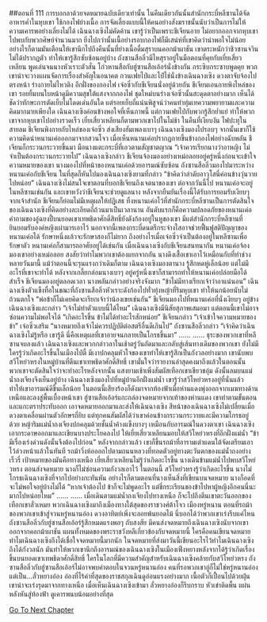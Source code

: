 ##ตอนที่ 111 การบอกลาด้วยจดหมายฉบับเดียวเท่านั้น
ในคืนเดียวกันนั้นสำนักกระบี่หลีซานได้จัดอาหารค่ำในหุบเขา ใช้กองไฟย่างเนื้อ
การจัดเลี้ยงแบบนี้ให้คนอย่างสังฆราชนั้นนับว่าเป็นการไม่ให้ความเคารพอย่างเลี่ยงไม่ได้
เฉินฉางเซิงไม่คัดค้าน เขารู้ว่าเป็นเพราะชีเจียนอาย ไม่อยากออกจากหุบเขาไปพบกับพวกศิษย์จำนวนมาก
ยิ่งไปกว่านั้นเนื้อย่างรอบกองไฟก็มีเสน่ห์ที่เขาคิดว่าน่าพอใจไม่น้อย อย่างไรก็ตามมันเตือนให้เขานึกไปถึงคืนนั้นที่ย่างเนื้อดื่มสุราบนคอกม้าผาชัน เขาตระหนักว่าชิวซานจวินไม่ได้ปรากฏตัว ทำให้เขารู้สึกซับซ้อนอยู่บ้าง
ถังซานสือลิ่วมีไหสุราอยู่ในมือตอนที่คุยกับเยี่ยเสี่ยวเหลียน พูดเล่นจนนางหัวเราะตัวสั่น
โก่วหานสือกับฮู่ซานสือเอ้อร์นั่งข้างกัน กระซิบกระซาบพูดคุย พวกเขาน่าจะวางแผนจัดการเรื่องสำคัญในอนาคต
กวนเฟยไป๋และไป๋ไช่นั่งข้างเฉินฉางเซิง ดวงตาจับจ้องไปตรงหน้า ร่างกายไม่ไหวติง
อีกฝั่งของกองไฟ เจ๋อซิ่วกับชีเจียนนั่งอยู่ด้วยกัน
ชีเจียนเอนกายพิงไหล่ของเขา รอยยิ้มบนใบหน้าดูมีความสุขใต้แสงจากกองไฟ
ชุดใหม่บนร่างเจ๋อซิ่วนั้นสะดุดตาอย่างมาก เห็นได้ชัดว่าทักษะการตัดเย็บไม่โดดเด่นอันใด แต่รอยเย็บถี่แน่นพิสูจน์ว่าคนทำทุ่มเทความพยายามและความคิดมากมายเพียงใด
เฉินฉางเซิงค่อนข้างพอใจที่เห็นภาพนี้ แต่กวนเฟยไป๋กับพวกรู้สึกย่ำแย่ ทำให้พวกเขาจากหุบเขาไปอย่างรวดเร็ว เยี่ยเสี่ยวเหลียนก็ตามพวกเขาไปในไม่ช้า
ในคืนที่เงียบงัน ไฟปะทุในสายลม ชีเจียนพิงกายกับไหล่ของเจ๋อซิ่ว ส่งเสียงฮัมเพลงเบาๆ
เฉินฉางเซิงมองไปรอบๆ จากนั้นเขาก็ใช้ความคิดนำหนานเค่อออกมาจากสวนโจว
เมื่อเห็นหนานเค่อปรากฎกายขึ้นข้างกองไฟอย่างฉับพลัน ชีเจียนก็กระวนกระวายขึ้นมา มือนางแตะกระบี่ที่เอวตามสัญชาตญาณ
“เจ้าควรเรียกนางว่าอาหญิง ไม่จำเป็นต้องกระวนกระวายไป” เฉินฉางเซิงกล่าว
ชีเจียนจ้องมองอย่างเหม่อลอยอยู่ครู่หนึ่งก่อนจะเข้าใจความหมายของเขา นางมองไปที่หน้าของหนานเค่อด้วยอารมณ์ซับซ้อน
ถังซานสือลิ่วมองไปมาระหว่างหนานเค่อกับชีเจียน ในที่สุดก็หันไปมองเฉินฉางเซิงยามที่กล่าว “ข้าคิดว่าลำดับอาวุโสนี่ค่อนข้างวุ่นวายไปหน่อย”
เฉินฉางเซิงไม่สนใจเขาตอนที่บอกชีเจียนถึงเจตนาของเขา
ต่อจากวันนี้ไป หนานเค่อจะอยู่ในหลีซานเช่นกัน และเขาหวังว่าชีเจียนจะช่วยดูแลนาง
หลังจากยืนยันเรื่องนี้ได้รับการยอมรับเงียบๆ จากเจ้าสำนัก ชีเจียนก็ย่อมไม่มีเหตุผลให้ปฏิเสธ
ทิ้งหนานเค่อไว้ที่สำนักกระบี่หลีซานเป็นการตัดสินใจของเฉินฉางเซิงที่คิดอย่างละเอียดถี่ถ้วนมาเป็นเวลานาน
อันดับแรกก็คือความปลอดภัยของหนานเค่อ คำถามของอู๋ฉยงปี้บนยอดเขาเทพธิดาศักดิ์สิทธิ์ยังดังก้องอยู่ในหูของเขา มีแต่สำนักกระบี่หลีซานที่ยินยอมรับองค์หญิงเผ่ามารเอาไว้ นอกจากนี้เพลงกระบี่ดนตรีกระจ่างใสอาจช่วยฟื้นฟูสติปัญญาของหนานเค่อได้
รักษาหนึ่งแล้วจะรักษาสองก็ไม่ยาก ถึงอย่างไรเมื่อเจ๋อซิ่วจำเป็นต้องอยู่ในหลีซานเพื่อรักษาตัว หนานเค่อก็สามารถอาศัยอยู่ได้เช่นกัน
เมื่อเฉินฉางเซิงกับชีเจียนสนทนากัน หนานเค่อจ้องมองเขาอย่างเหม่อลอย สงสัยว่าทำไมพวกเขาต้องแยกจากกัน
นางดึงเสื้อเขาเอาไว้เหมือนกับที่ทำช่วงหลายวันมานี้ แม้ว่าตอนนี้จะรุนแรงกว่าเดิมก็ตาม
เฉินฉางเซิงมองตานาง รู้สึกหดหู่เล็กน้อย แต่ไม่มีอะไรที่เขาจะทำได้ หลังจากเกลี้ยกล่อมนางเบาๆ อยู่ครู่หนึ่งเขาก็สามารถทำให้หนานเค่อปล่อยมือได้สำเร็จ
ชีเจียนมองอยู่ตลอดเวลา นางพลันกล่าวอย่างจริงจังมาก “ข้าไม่มีทางเรียกเจ้าว่าอาแน่นอน”
เฉินฉางเซิงตัวแข็งทื่อในขณะที่ถังซานสือลิ่วหัวเราะดังก้องไปทั่วทุ่งหญ้าที่ริมหุบเขา ทำให้นกน้อยนับไม่ถ้วนตกใจ
“พ่อข้าก็ไม่เคยคิดจะเรียกเจ้าว่าน้องเขยเช่นกัน”
ชีเจียนมองไปที่หนานเค่อที่นั่งเงียบๆ อยู่ข้างเฉินฉางเซิงและกล่าว “เจ้าไม่ทำตัวแบบนี้ได้ไหม”
เฉินฉางเซิงมีนิสัยสุภาพเสมอมา แต่ตอนนี้เขาไม่อาจซ่อนความไม่พอใจได้ “เกิดอะไรขึ้น ข้าไม่ได้ทำอะไรสักหน่อย”
ชีเจียนกล่าว “เจ้าเข้าใจความหมายของข้า”
เจ๋อซิ่วเสริม “นางหมายถึงเจ้าไม่ควรปฏิบัติต่อสตรีอื่นดีเกินไป”
ถังซานสือลิ่วกล่าว “เจ้าคิดว่าเฉินฉางเซิงไม่รู้หรือ เขารู้ดี นี่คือเหตุผลที่เขาอายจนกลายเป็นโกรธขึ้นมา”
……
……
ธุระของพวกเขาที่หลีซานจบลงแล้ว เฉินฉางเซิงและพวกกล่าวลาในเช้าตรู่วันถัดมาและกลับสู่เส้นทางเดิมของพวกเขา
ยังไม่มีใครรู้ว่าเกิดอะไรขึ้นในเมืองไป๋ตี้ มีเงาปกคลุมหัวใจของเขาทำให้เขารู้สึกเป็นกังวลอย่างมาก
เขานับพบสวีโหย่วหรงในหมู่บ้านที่ตีนเขาเทพธิดาศักดิ์สิทธิ์ เขามั่นใจว่ารายงานล่าสุดคงมาถึงแล้วในตอนนั้น
พวกเขาจะตัดสินใจว่าจะทำอะไรหลังจากนั้น
แสงยามเช้าเพิ่งสัมผัสเทือกเขาเขียวชอุ่ม ดังนั้นลมบนแม่น้ำถงเจียงจึงเย็นอยู่บ้าง
เฉินฉางเซิงมองไปที่หมู่บ้านอีกฝั่งแม่น้ำ เขารู้ว่าสวีโหย่วหรงอยู่ที่นั่นแล้ว ทำให้เขาอารมณ์ดีขึ้นเล็กน้อย
ในตอนนี้เสียงร้องก็ดังมาจากท้องฟ้าเมื่อห่านแดงพุ่งออกจากเมฆทางด้านเหนือและลงสู่พื้นเบื้องหน้าเขา
ฮู่ซานสือเอ้อร์แกะกล่องจดหมายจากเท้าของห่านแดง เขาทำตามขั้นตอนและแกะตราประทับออก เอาจดหมายออกมาและส่งให้เฉินฉางเซิง
สีหน้าของเฉินฉางเซิงไม่เปลี่ยนเมื่อดวงตาเคลื่อนผ่านตัวอักษรถี่ยิบ แต่ทุกคนสัมผัสได้ว่าเขาค่อนข้างกระวนกระวายและมีความโกรธอยู่ด้วย
หญ้าริมแม่น้ำถงเจียงปกคลุมด้วยชั้นน้ำค้างแข็งบางๆ เหมือนกับอารมณ์ในดวงตาเขา
เฉินฉางเซิงเอากระดาษออกมาและเขียนบางประโยคลงไป ให้เยี่ยเสี่ยวเหลียนมอบให้สวีโหย่วหรงที่อีกฝั่งแม่น้ำ “ข้ามีเรื่องเร่งด่วนดังนั้นจึงต้องไปก่อน”
หลังจากกล่าวแล้ว เขาก็ขึ้นรถม้าที่อารามเต๋าแดนใต้จัดเตรียมเอาไว้ล่วงหน้าแล้วในทันที รถม้าวิ่งห้อออกไปตามถนนหลวงที่ทอดตัวอยู่ทางตะวันตกของแม่น้ำถงอย่างเร็วรี่ เป้าหมายของมันคือทางเหนือ
เยี่ยเสี่ยวเหลียนไม่รู้ว่าเกิดอะไรขึ้น นางเดินข้ามแม่น้ำไปพบสวีโหย่วหรง ตอนส่งจดหมาย นางก็ไม่ซ่อนความกังวลเอาไว้
ในตอนนี้ สวีโหย่วหรงรู้ว่าเกิดอะไรขึ้น นางไม่โกรธเฉินฉางเซิงที่จากไปอย่างกะทันหัน อย่างไรก็ตามตอนที่นางเห็นสิ่งที่เขียนบนจดหมาย นางก็อดที่จะไม่พอใจอยู่บ้างไม่ได้
“หากเจ้าต้องไป ข้าก็จะไม่พูดอะไร แต่ขี่กระเรียนของข้าไปหาผู้หญิงอีกคนนี่นะ มากไปหน่อยไหม”
……
……
เมื่อเดินตามแม่น้ำถงเจียงไปทางเหนือ ก็จะไปถึงตีนเขาตะวันออกของเทือกเขาลั่วเหมย พวกเฉินฉางเซิงมาถึงเมืองทางใต้สุดของราชวงศ์ต้าโจว เมืองหรู่หนาน
ตอนที่รถม้าของพวกเขาเข้าสู่จวนหรู่หนานอ๋อง ดวงอาทิตย์เพิ่งจะลอยพ้นยอดไม้ นี่บอกได้ว่าพวกเขาเร่งรีบแค่ไหน
ถังซานสือลิ่วกับฮู่ซานสือเอ้อร์รู้สึกหมดแรงพอๆ กับสงสัย มีคนส่งจดหมายถึงเฉินฉางเซิงนับจากเขาออกจากคอกม้าผาชัน แผนทั้งหมดของพระราชวังหลีเกี่ยวข้องกับจดหมายนี้ ใครคือคนเขียนจดหมาย ทำไมเฉินฉางเซิงถึงได้เชื่อใจจดหมายนี้มากนัก ในจดหมายที่ส่งมาวันนี้เขียนอะไรไว้ทำไมเฉินฉางเซิงถึงได้กังวลนัก มันทำให้พวกเขานึกถึงอารมณ์ของเฉินฉางเซิงในเมืองเฟิ่งหยางหลังจากได้รู้ว่าเกิดเรื่องขึ้นบนยอดเขาเทพธิดาศักดิ์สิทธิ์
ใครในโลกที่มีความสำคัญสำหรับเฉินฉางเซิงคล้ายกับสวีโหย่วหรง
ถังซานสือลิ่วกับฮู่ซานสือเอ้อร์ไม่อาจพบคำตอบในจวนหรู่หนานอ๋อง คนที่รอพวกเขาอู่ก็ไม่ใช่หรู่หนานอ๋องแต่เป็น...ลั่วหยางอ๋อง
อ๋องที่ไร้ค่าที่สุดของราชสกุลเฉินดูอ่อนแรงอย่างมาก เนื้อตัวก็เปื้อนไปด้วยฝุ่น เขาน่าจะเร่งรุดมาจากทางเหนือ
เมื่อเห็นเฉินฉางเซิงเข้ามา ลั่วหยางอ๋องก็รีบกราบ หัวเข่าติดพื้น แผ่นหลังหันสู่ท้องฟ้า ดูเคารพนบน้อมอย่างที่สุด


[Go To Next Chapter]( ./938.md)